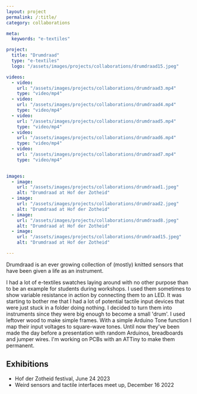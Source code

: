 ```yaml
---
layout: project
permalink: /:title/
category: collaborations

meta:
  keywords: "e-textiles"

project:
  title: "Drumdraad"
  type: "e-textiles"
  logo: "/assets/images/projects/collaborations/drumdraad15.jpeg"

videos:
  - video:
    url: "/assets/images/projects/collaborations/drumdraad3.mp4"
    type: "video/mp4"
  - video:
    url: "/assets/images/projects/collaborations/drumdraad4.mp4"
    type: "video/mp4"
  - video:
    url: "/assets/images/projects/collaborations/drumdraad5.mp4"
    type: "video/mp4"
  - video:
    url: "/assets/images/projects/collaborations/drumdraad6.mp4"
    type: "video/mp4"
  - video:
    url: "/assets/images/projects/collaborations/drumdraad7.mp4"
    type: "video/mp4"

    
images:
  - image:
    url: "/assets/images/projects/collaborations/drumdraad1.jpeg"
    alt: "Drumdraad at Hof der Zotheid"
  - image:
    url: "/assets/images/projects/collaborations/drumdraad2.jpeg"
    alt: "Drumdraad at Hof der Zotheid"
  - image:
    url: "/assets/images/projects/collaborations/drumdraad8.jpeg"
    alt: "Drumdraad at Hof der Zotheid"
  - image:
    url: "/assets/images/projects/collaborations/drumdraad15.jpeg"
    alt: "Drumdraad at Hof der Zotheid"

---
```

Drumdraad is an ever growing collection of (mostly) knitted sensors that have been given a life as an instrument. 

I had a lot of e-textiles swatches laying around with no other purpose than to be an example for students during workshops. I used them sometimes to show variable resistance in action by connecting them to an LED. It was starting to bother me that I had a lot of potential tactile input devices that were just stuck in a folder doing nothing. I decided to turn them into instruments since they were big enough to become a small 'drum'. I used leftover wood to make simple frames. With a simple Arduino Tone function I map their input voltages to square-wave tones. Until now they've been made the day before a presentation with random Arduinos, breadboards and jumper wires. I'm working on PCBs with an ATTiny to make them permanent. 

## Exhibitions

- Hof der Zotheid festival, June 24 2023
- Weird sensors and tactile interfaces meet up, December 16 2022